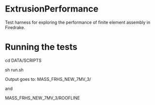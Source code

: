 # ExtrusionPerformance
Test harness for exploring the performance of finite element assembly in Firedrake.

# Running the tests
cd DATA/SCRIPTS

sh run.sh

Output goes to:
MASS_FRHS_NEW_7MV_3/

and

MASS_FRHS_NEW_7MV_3/ROOFLINE
